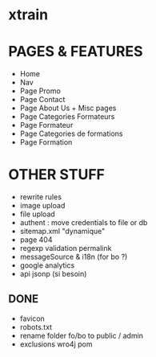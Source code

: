 xtrain
======

PAGES & FEATURES
================

- Home
- Nav
- Page Promo
- Page Contact
- Page About Us + Misc pages
- Page Categories Formateurs
- Page Formateur
- Page Categories de formations
- Page Formation

OTHER STUFF
===========

- rewrite rules
- image upload
- file upload
- authent : move credentials to file or db
- sitemap.xml "dynamique"
- page 404
- regexp validation permalink
- messageSource & i18n (for bo ?)
- google analytics
- api jsonp (si besoin)

DONE
----

- favicon
- robots.txt
- rename folder fo/bo to public / admin
- exclusions wro4j pom